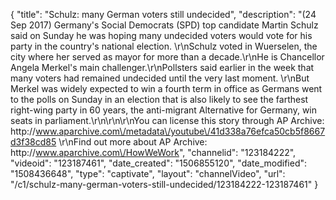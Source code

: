 {
    "title": "Schulz: many German voters still undecided",
    "description": "(24 Sep 2017) Germany's Social Democrats (SPD) top candidate Martin Schulz said on Sunday he was hoping many undecided voters would vote for his party in the country's national election. \r\nSchulz voted in Wuerselen, the city where her served as mayor for more than a decade.\r\nHe is Chancellor Angela Merkel's main challenger.\r\nPollsters said earlier in the week that many voters had remained undecided until the very last moment. \r\nBut Merkel was widely expected to win a fourth term in office as Germans went to the polls on Sunday in an election that is also likely to see the farthest right-wing party in 60 years, the anti-migrant Alternative for Germany, win seats in parliament.\r\n\r\n\r\nYou can license this story through AP Archive: http:\/\/www.aparchive.com\/metadata\/youtube\/41d338a76efca50cb5f8667d3f38cd85 \r\nFind out more about AP Archive: http:\/\/www.aparchive.com\/HowWeWork",
    "channelid": "123184222",
    "videoid": "123187461",
    "date_created": "1506855120",
    "date_modified": "1508436648",
    "type": "captivate",
    "layout": "channelVideo",
    "url": "\/c1\/schulz-many-german-voters-still-undecided\/123184222-123187461"
}